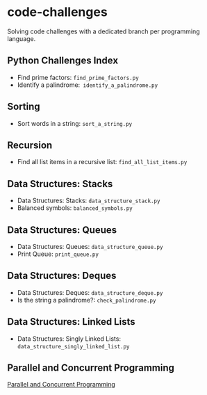 # code-challenges
Solving code challenges with a dedicated branch per programming language.

## Python Challenges Index

* Find prime factors: `find_prime_factors.py`
* Identify a palindrome:` identify_a_palindrome.py`

## Sorting

* Sort words in a string: `sort_a_string.py`

## Recursion

* Find all list items in a recursive list: `find_all_list_items.py`

## Data Structures: Stacks

* Data Structures: Stacks: `data_structure_stack.py`
* Balanced symbols: `balanced_symbols.py`

## Data Structures: Queues

* Data Structures: Queues: `data_structure_queue.py`
* Print Queue: `print_queue.py`

## Data Structures: Deques

* Data Structures: Deques: `data_structure_deque.py`
* Is the string a palindrome?: `check_palindrome.py`

## Data Structures: Linked Lists

* Data Structures: Singly Linked Lists: `data_structure_singly_linked_list.py`

## Parallel and Concurrent Programming

[Parallel and Concurrent Programming](parallel/README.md)